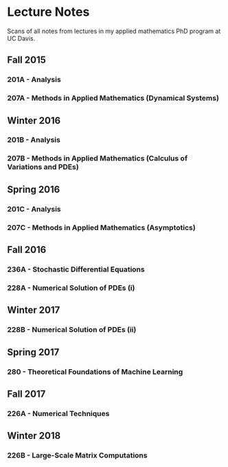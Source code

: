# Lecture Notes
Scans of all notes from lectures in my applied mathematics PhD program at UC Davis.

## Fall 2015
### 201A - Analysis
### 207A - Methods in Applied Mathematics (Dynamical Systems)

## Winter 2016
### 201B - Analysis
### 207B - Methods in Applied Mathematics (Calculus of Variations and PDEs)

## Spring 2016
### 201C - Analysis
### 207C - Methods in Applied Mathematics (Asymptotics)

## Fall 2016
### 236A - Stochastic Differential Equations
### 228A - Numerical Solution of PDEs (i)

## Winter 2017
### 228B - Numerical Solution of PDEs (ii)

## Spring 2017
### 280 - Theoretical Foundations of Machine Learning

## Fall 2017
### 226A - Numerical Techniques

## Winter 2018
### 226B - Large-Scale Matrix Computations



